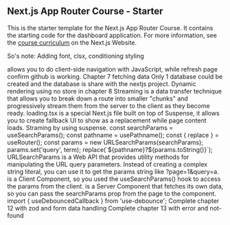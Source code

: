 ## Next.js App Router Course - Starter
This is the starter template for the Next.js App Router Course. It contains the starting code for the dashboard application.
For more information, see the [course curriculum](https://nextjs.org/learn) on the Next.js Website.

So's note:
Adding font, clsx, conditioning styling
<Link> allows you to do client-side navigation with JavaScript, while <a> refresh page
confirm github is working. 
Chapter 7 fetching data
Only 1 database could be created and the database is share with the nextjs project.
Dynamic rendering using no store in chapter 8
Streaming is a data transfer technique that allows you to break down a route into smaller "chunks" and progressively stream them from the server to the client as they become ready.
loading.tsx is a special Next.js file built on top of Suspense, it allows you to create fallback UI to show as a replacement while page content loads.
Straming by using suspense.
const searchParams = useSearchParams();
const pathname = usePathname();
const { replace } = useRouter();
const params = new URLSearchParams(searchParams); 
params.set('query', term);
replace(`${pathname}?${params.toString()}`);
URLSearchParams is a Web API that provides utility methods for manipulating the URL query parameters. Instead of creating a complex string literal, you can use it to get the params string like ?page=1&query=a.
<Search> is a Client Component, so you used the useSearchParams() hook to access the params from the client.
<Table> is a Server Component that fetches its own data, so you can pass the searchParams prop from the page to the component.
import { useDebouncedCallback } from 'use-debounce';
Complete chapter 12 with zod and form data handling
Complete chapter 13 with error and not-found